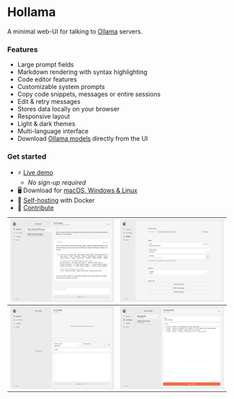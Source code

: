 # Hollama

A minimal web-UI for talking to [Ollama](https://github.com/jmorganca/ollama/) servers.

### Features

- Large prompt fields
- Markdown rendering with syntax highlighting
- Code editor features
- Customizable system prompts
- Copy code snippets, messages or entire sessions
- Edit & retry messages
- Stores data locally on your browser
- Responsive layout
- Light & dark themes
- Multi-language interface
- Download [Ollama models](https://ollama.ai/models) directly from the UI

### Get started

- ⚡️ [Live demo](https://hollama.fernando.is)
  - _No sign-up required_
- 🖥️ Download for [macOS, Windows & Linux](https://github.com/fmaclen/hollama/releases)
- 🐳 [Self-hosting](SELF_HOSTING.md) with Docker
- 🐞 [Contribute](CONTRIBUTING.md)

| ![session](tests/docs.test.ts-snapshots/session.png)         | ![settings](tests/docs.test.ts-snapshots/settings.png)   |
| ------------------------------------------------------------ | -------------------------------------------------------- |
| ![session-new](tests/docs.test.ts-snapshots/session-new.png) | ![knowledge](tests/docs.test.ts-snapshots/knowledge.png) |
